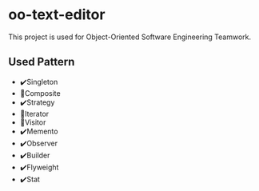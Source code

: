 # oo-text-editor
This project is used for Object-Oriented Software Engineering Teamwork.
## Used Pattern
- ✔️Singleton
- 🔲Composite
- ✔️Strategy
- 🔲Iterator
- 🔲Visitor
- ✔️Memento
- ✔️Observer
- ✔️Builder
- ✔️Flyweight
- ✔️Stat

